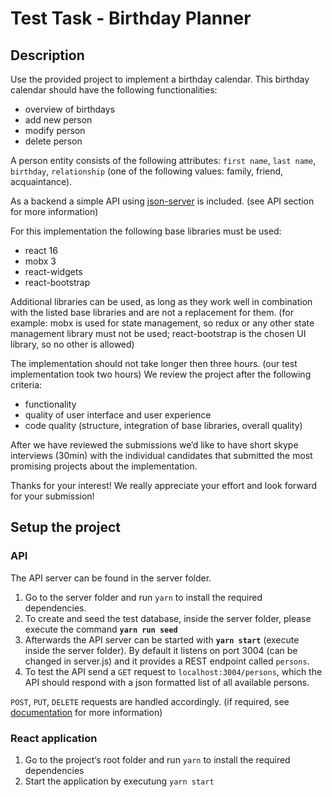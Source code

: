 # Test Task - Birthday Planner 
## Description
Use the provided project to implement a birthday calendar.
This birthday calendar should have the following functionalities:

- overview of birthdays
- add new person
- modify person
- delete person

A person entity consists of the following attributes: `first name`, `last name`, `birthday`, `relationship` (one of the following values: family, friend, acquaintance).

As a backend a simple API using [json-server](https://github.com/typicode/json-server) is included. (see API section for more information)

For this implementation the following base libraries must be used:

- react 16
- mobx 3
- react-widgets
- react-bootstrap

Additional libraries can be used, as long as they work well in combination with the listed base libraries and are not a replacement for them. (for example: mobx is used for state management, so redux or any other state management library must not be used; react-bootstrap is the chosen UI library, so no other is allowed)

The implementation should not take longer then three hours. (our test implementation took two hours)
We review the project after the following criteria:

- functionality
- quality of user interface and user experience
- code quality (structure, integration of  base libraries, overall quality)

After we have reviewed the submissions we‘d like to have short skype interviews (30min) with the individual candidates that submitted the most promising projects about the implementation.

Thanks for your interest! We really appreciate your effort and look forward for your submission!

## Setup the project
### API

The API server can be found in the server folder.

1. Go to the server folder and run `yarn` to install the required dependencies.
2. To create and seed the test database, inside the server folder, please execute the command **`yarn run seed`**
3. Afterwards the API server can be started with **`yarn start`** (execute inside the server folder). By default it listens on port 3004 (can be changed in server.js) and it provides a REST endpoint called `persons`.
4. To test the API send a `GET` request to `localhost:3004/persons`, which the API should respond with a json formatted list of all available persons.

`POST`, `PUT`, `DELETE` requests are handled accordingly. (if required, see [documentation](https://github.com/typicode/json-server) for more information)

### React application
1. Go to the project‘s root folder and run `yarn` to install the required dependencies
2. Start the application by executung `yarn start`